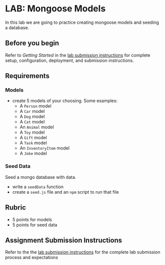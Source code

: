 # LAB: Mongoose Models

In this lab we are going to practice creating mongoose models and seeding a database.

## Before you begin

Refer to *Getting Started*  in the [lab submission instructions](../../../reference/submission-instructions/labs/README.md) for complete setup, configuration, deployment, and submission instructions.

## Requirements

### Models

* create 5 models of your choosing. Some examples:
  * A `Person` model
  * A `Car` model
  * A `Dog` model
  * A `Cat` model
  * An `Animal` model
  * A `Toy` model
  * A `Gift` model
  * A `Task` model
  * An `InventoryItem` model
  * A `Joke` model

### Seed Data

Seed a mongo database with data.

* write a `seedData` function
* create a `seed.js` file and an `npm` script to run that file

## Rubric

* 5 points for models
* 5 points for seed data

## Assignment Submission Instructions

Refer to the the [lab submission instructions](../../../reference/submission-instructions/labs/README.md) for the complete lab submission process and expectations

